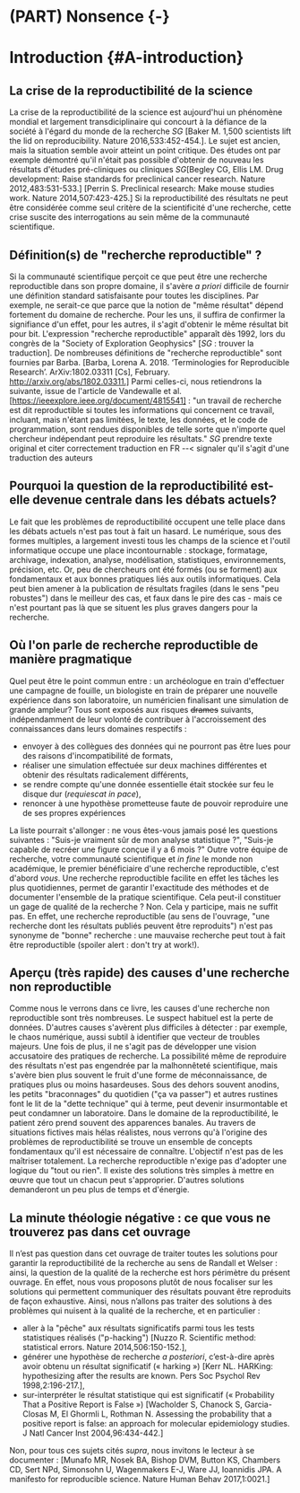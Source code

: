 # (PART) Nonsence {-}

# Introduction {#A-introduction}

## La crise de la reproductibilité de la science

La crise de la reproductibilité de la science est aujourd'hui un phénomène mondial et
largement transdiciplinaire qui concourt à la défiance de la société à l'égard
du monde de la recherche *SG* [Baker M. 1,500 scientists lift the lid on reproducibility. Nature 2016,533:452-454.]. Le sujet est ancien, mais la situation semble avoir atteint un point critique. Des études ont par exemple démontré qu'il n'était pas possible d'obtenir de nouveau les résultats d'études pré-cliniques ou cliniques *SG*[Begley CG, Ellis LM. Drug development: Raise standards for preclinical cancer research. Nature 2012,483:531-533.] [Perrin S. Preclinical research: Make mouse studies work. Nature 2014,507:423-425.] Si la reproductibilité des résultats ne peut être considérée comme seul critère de la scientificité d'une recherche, cette crise suscite des interrogations au sein même de la communauté scientifique.

## Définition(s) de "recherche reproductible" ?

Si la communauté scientifique perçoit ce que peut être une recherche reproductible dans son
propre domaine, il s'avère *a priori* difficile de fournir une
définition standard satisfaisante pour toutes les disciplines. Par exemple, ne serait-ce que parce que la notion de "même
résultat" dépend fortement du domaine de recherche. Pour les uns, il suffira de confirmer
la signifiance d'un effet, pour les autres, il s'agit d'obtenir le même
résultat bit pour bit. L'expression "recherche reproductible" apparaît dès 1992, lors du congrès de la "Society of Exploration Geophysics" [*SG* : trouver la traduction]. De nombreuses définitions de "recherche reproductible" sont fournies par Barba. [Barba, Lorena A. 2018. ‘Terminologies for Reproducible Research’. ArXiv:1802.03311 [Cs], February. http://arxiv.org/abs/1802.03311.] Parmi celles-ci, nous retiendrons la suivante, issue de l'article de Vandewalle et al.[https://ieeexplore.ieee.org/document/4815541] : 
"un travail de recherche est dit reproductible si toutes les informations qui concernent ce travail, incluant, mais n'étant pas limitées, le texte, les données, et le code de programmation, sont rendues disponibles de telle sorte que n'importe quel chercheur indépendant peut reproduire les résultats." *SG* prendre texte original et citer correctement traduction en FR --< signaler qu'il s'agit d'une traduction des auteurs

## Pourquoi la question de la reproductibilité est-elle devenue centrale dans les débats actuels?
Le fait que les problèmes de reproductibilité occupent une telle place dans les débats actuels n'est
pas tout à fait un hasard. Le numérique, sous des formes multiples, a largement
investi tous les champs de la science et l'outil informatique occupe une place incontournable : stockage, formatage,
archivage, indexation, analyse, modélisation, statistiques, 
environnements, précision, etc. Or, peu de chercheurs ont été 
formés (ou se forment) aux fondamentaux et aux bonnes pratiques liés aux outils informatiques. Cela peut
bien amener à la publication de résultats fragiles (dans le sens "peu robustes") dans le meilleur
des cas, et faux dans le pire des cas - mais ce n'est pourtant pas là que se
situent les plus graves dangers pour la recherche. 

## Où l'on parle de recherche reproductible de manière pragmatique
Quel peut être le point commun entre : un archéologue en train d'effectuer une campagne de fouille, 
un biologiste en train de préparer une nouvelle expérience dans son laboratoire,
un numéricien finalisant une simulation de grande ampleur? 
Tous sont exposés aux risques ~~drames~~ suivants, indépendamment de leur volonté de contribuer à l'accroissement
des connaissances dans leurs domaines respectifs : 
- envoyer à des collègues des données qui ne pourront pas être lues pour des raisons
d'incompatibilité de formats,
- réaliser une simulation effectuée sur deux machines différentes et obtenir des résultats radicalement différents,
- se rendre compte qu'une donnée essentielle était stockée sur feu le disque dur (*requiescat in pace*),
- renoncer à une hypothèse prometteuse faute de pouvoir reproduire une de ses propres expériences

La liste pourrait s'allonger : 
ne vous êtes-vous jamais posé les questions suivantes : "Suis-je vraiment sûr de mon analyse statistique ?", "Suis-je capable de recréer une figure conçue il y a 6 mois ?" Outre votre équipe de recherche, votre communauté scientifique et *in fine* le monde non académique, le premier bénéficiaire d'une recherche reproductible, c'est d'abord *vous*. Une recherche
reproductible facilite en effet les tâches les plus quotidiennes, permet de garantir
l'exactitude des méthodes et de documenter l'ensemble de la pratique
scientifique. Cela peut-il constituer un gage de qualité de la recherche ? Non. Cela y
participe, mais ne suffit pas. En effet, une recherche reproductible (au sens de l'ouvrage, "une recherche dont les résultats publiés peuvent être reproduits") n'est pas synonyme de "bonne"
recherche : une mauvaise recherche peut tout à fait être
reproductible (spoiler alert : don't try at work!).

## Aperçu (très rapide) des causes d'une recherche non reproductible

Comme nous le verrons dans ce livre, les causes d'une recherche
non reproductible sont très nombreuses. Le suspect habituel est la perte de données.
D'autres causes s'avèrent plus difficiles à détecter : par exemple, le chaos numérique, aussi subtil à identifier que vecteur de troubles majeurs. 
Une fois de plus, il ne s'agit pas de développer une vision accusatoire des pratiques de recherche.
La possibilité même de reproduire des résultats n'est pas engendrée par la malhonnêteté scientifique, mais s'avère bien plus souvent le fruit d'une forme de méconnaissance, de pratiques plus ou moins hasardeuses. 
Sous des dehors souvent anodins, les petits "braconnages" du quotidien ("ça va passer") et autres rustines font le lit de la "dette technique" qui à terme, peut devenir insurmontable et peut condamner un laboratoire. Dans le domaine de la reproductibilité, le patient zéro prend souvent des apparences banales. 
Au travers de situations fictives mais hélas réalistes, nous verrons qu'à l'origine
des problèmes de reproductibilité se trouve un ensemble de concepts fondamentaux qu'il
est nécessaire de connaître. L'objectif n'est pas de les maîtriser totalement. La
recherche reproductible n'exige pas d'adopter une logique du "tout ou rien". Il existe
des solutions très simples à mettre en œuvre que tout un chacun peut s'approprier.
D'autres solutions demanderont un peu plus de temps et d'énergie. 

## La minute théologie négative : ce que vous ne trouverez pas dans cet ouvrage

Il n’est pas question dans cet ouvrage de traiter toutes les solutions pour garantir la reproductibilité de la recherche au sens de Randall et Welser : ainsi, la question de la qualité de la recherche est hors périmètre du présent ouvrage. En effet, nous vous proposons plutôt de nous focaliser sur les solutions qui permettent communiquer des résultats pouvant être reproduits de façon exhaustive. 
Ainsi, nous n’allons pas traiter des solutions à des problèmes qui nuisent à la qualité de la recherche, et en particulier : 
- aller à la "pêche" aux résultats significatifs parmi tous les tests statistiques réalisés ("p-hacking") [Nuzzo R. Scientific method: statistical errors. Nature 2014,506:150-152.], 
- générer une hypothèse de recherche *a posteriori*, c’est-à-dire après avoir obtenu un résultat significatif (« harking ») [Kerr NL. HARKing: hypothesizing after the results are known. Pers Soc Psychol Rev 1998,2:196-217.], 
- sur-interpréter le résultat statistique qui est significatif (« Probability That a Positive Report is False ») [Wacholder S, Chanock S, Garcia-Closas M, El Ghormli L, Rothman N. Assessing the probability that a positive report is false: an approach for molecular epidemiology studies. J Natl Cancer Inst 2004,96:434-442.] 

Non, pour tous ces sujets cités *supra*, nous invitons le lecteur à se documenter : [Munafo MR, Nosek BA, Bishop DVM, Button KS, Chambers CD, Sert NPd, Simonsohn U, Wagenmakers E-J, Ware JJ, Ioannidis JPA. A manifesto for reproducible science. Nature Human Behav 2017,1:0021.]

